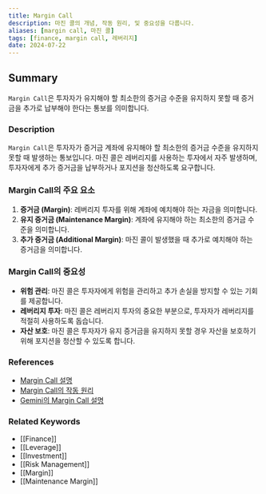 ```yaml
---
title: Margin Call
description: 마진 콜의 개념, 작동 원리, 및 중요성을 다룹니다.
aliases: [margin call, 마진 콜]
tags: [finance, margin call, 레버리지]
date: 2024-07-22
---
```


## Summary

`Margin Call`은 투자자가 유지해야 할 최소한의 증거금 수준을 유지하지 못할 때 증거금을 추가로 납부해야 한다는 통보를 의미합니다.

### Description

`Margin Call`은 투자자가 증거금 계좌에 유지해야 할 최소한의 증거금 수준을 유지하지 못할 때 발생하는 통보입니다. 마진 콜은 레버리지를 사용하는 투자에서 자주 발생하며, 투자자에게 추가 증거금을 납부하거나 포지션을 청산하도록 요구합니다.

### Margin Call의 주요 요소

1. **증거금 (Margin)**: 레버리지 투자를 위해 계좌에 예치해야 하는 자금을 의미합니다.
2. **유지 증거금 (Maintenance Margin)**: 계좌에 유지해야 하는 최소한의 증거금 수준을 의미합니다.
3. **추가 증거금 (Additional Margin)**: 마진 콜이 발생했을 때 추가로 예치해야 하는 증거금을 의미합니다.

### Margin Call의 중요성

- **위험 관리**: 마진 콜은 투자자에게 위험을 관리하고 추가 손실을 방지할 수 있는 기회를 제공합니다.
- **레버리지 투자**: 마진 콜은 레버리지 투자의 중요한 부분으로, 투자자가 레버리지를 적절히 사용하도록 돕습니다.
- **자산 보호**: 마진 콜은 투자자가 유지 증거금을 유지하지 못할 경우 자산을 보호하기 위해 포지션을 청산할 수 있도록 합니다.

### References

- [Margin Call 설명](<https://en.wikipedia.org/wiki/Margin_(finance)>)
- [Margin Call의 작동 원리](https://www.investopedia.com/terms/m/margincall.asp)
- [Gemini의 Margin Call 설명](https://www.gemini.com/cryptopedia/search?query=margin-call)

### Related Keywords

- [[Finance]]
- [[Leverage]]
- [[Investment]]
- [[Risk Management]]
- [[Margin]]
- [[Maintenance Margin]]

